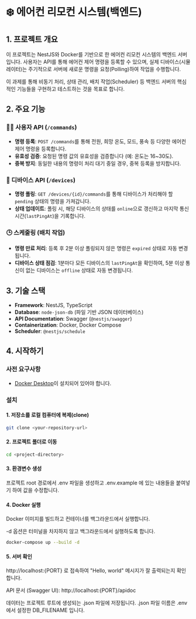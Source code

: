 # ❄️ 에어컨 리모컨 시스템(백엔드)

## 1. 프로젝트 개요

이 프로젝트는 NestJS와 Docker를 기반으로 한 에어컨 리모컨 시스템의 백엔드 서버입니다. 사용자는 API를 통해 에어컨 제어 명령을 등록할 수 있으며, 실제 디바이스(시뮬레이터)는 주기적으로 서버에 새로운 명령을 요청(Polling)하여 작업을 수행합니다.

이 과제를 통해 비동기 처리, 상태 관리, 배치 작업(Scheduler) 등 백엔드 서버의 핵심적인 기능들을 구현하고 테스트하는 것을 목표로 합니다.

## 2. 주요 기능

### 👨‍💻 사용자 API (`/commands`)

- **명령 등록**: `POST /commands`를 통해 전원, 희망 온도, 모드, 풍속 등 다양한 에어컨 제어 명령을 등록합니다.
- **유효성 검증**: 요청된 명령 값의 유효성을 검증합니다 (예: 온도는 16~30도).
- **중복 방지**: 동일한 내용의 명령이 처리 대기 중일 경우, 중복 등록을 방지합니다.

### 🤖 디바이스 API (`/devices`)

- **명령 폴링**: `GET /devices/{id}/commands`를 통해 디바이스가 처리해야 할 `pending` 상태의 명령을 가져갑니다.
- **상태 업데이트**: 폴링 시, 해당 디바이스의 상태를 `online`으로 갱신하고 마지막 통신 시간(`lastPingAt`)을 기록합니다.

### 🕒 스케줄링 (배치 작업)

- **명령 만료 처리**: 등록 후 2분 이상 폴링되지 않은 명령은 `expired` 상태로 자동 변경됩니다.
- **디바이스 상태 점검**: 1분마다 모든 디바이스의 `lastPingAt`을 확인하여, 5분 이상 통신이 없는 디바이스는 `offline` 상태로 자동 변경됩니다.

## 3. 기술 스택

- **Framework**: NestJS, TypeScript
- **Database**: `node-json-db` (파일 기반 JSON 데이터베이스)
- **API Documentation**: Swagger (`@nestjs/swagger`)
- **Containerization**: Docker, Docker Compose
- **Scheduler**: `@nestjs/schedule`

## 4. 시작하기

### 사전 요구사항

- [Docker Desktop](https://www.docker.com/products/docker-desktop/)이 설치되어 있어야 합니다.

### 설치

#### 1. 저장소를 로컬 컴퓨터에 복제(clone)

```bash
git clone <your-repository-url>
```

#### 2. 프로젝트 폴더로 이동

```bash
cd <project-directory>
```

#### 3. 환경변수 생성

프로젝트 root 경로에서 .env 파일을 생성하고 .env.example 에 있는 내용들을 붙여넣기 하여 값을 수정합니다.

#### 4. Docker 실행

Docker 이미지를 빌드하고 컨테이너를 백그라운드에서 실행합니다.

-d 옵션은 터미널을 차지하지 않고 백그라운드에서 실행하도록 합니다.

```bash
docker-compose up --build -d
```

#### 5. 서버 확인

http://localhost:{PORT} 로 접속하여 "Hello, world" 메시지가 잘 출력되는지 확인합니다.

API 문서 (Swagger UI): http://localhost:{PORT}/apidoc

데이터는 프로젝트 루트에 생성되는 .json 파일에 저장됩니다. .json 파일 이름은 .env 에서 설정한 DB_FILENAME 입니다.
